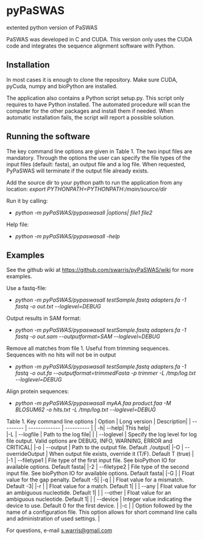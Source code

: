 pyPaSWAS
========

extented python version of PaSWAS

PaSWAS was developed in C and CUDA. This version only uses the CUDA code and integrates the sequence alignment software with Python.

Installation
------------
In most cases it is enough to clone the repository. Make sure CUDA, pyCuda, numpy and bioPython are installed.

The application also contains a Python script setup.py. This script only requires to have Python installed. The automated procedure will scan the computer for the other packages and install them if needed. When automatic installation fails, the script will report a possible solution.


Running the software
-------------------- 

The key command line options are given in Table 1. The two input files are mandatory. Through the options the user can specify the file types of the input files (default: fasta), an output file and a log file. When requested, PyPaSWAS will terminate if the output file already exists.

Add the source dir to your python path to run the application from any location:
_export $PYTHONPATH=$PYTHONPATH:/main/source/dir_

Run it by calling:
- *python -m pyPaSWAS/pypaswasall |options| file1 file2*

Help file:
- *python -m pyPaSWAS/pypaswasall -help*

Examples
--------
See the github wiki at https://github.com/swarris/pyPaSWAS/wiki for more examples.

Use a fastq-file:
- *python -m pyPaSWAS/pypaswasall testSample.fastq adapters.fa -1 fastq -o out.txt --loglevel=DEBUG*

Output results in SAM format:
- *python -m pyPaSWAS/pypaswasall testSample.fastq adapters.fa -1 fastq -o out.sam --outputformat=SAM --loglevel=DEBUG*

Remove all matches from file 1. Useful from trimming sequences. Sequences with no hits will not be in output
- *python -m pyPaSWAS/pypaswasall testSample.fastq adapters.fa -1 fastq -o out.fa --outputformat=trimmedFasta -p trimmer -L /tmp/log.txt --loglevel=DEBUG*

Align protein sequences:
- *python -m pyPaSWAS/pypaswasall myAA.faa product.faa -M BLOSUM62 -o hits.txt -L /tmp/log.txt --loglevel=DEBUG*



Table 1. Key command line options
| Option	| Long version	| Description|
| --------- | ------------- | ---------- |
| -h| --help| This help|  
|-L	| --logfile	| Path to the log file| 
|	| --loglevel	| Specify the log level for log file output. Valid options are DEBUG, INFO, WARNING, ERROR and CRITICAL| 
|-o	| --output	| Path to the output file. Default ./output| 
|-O	| --overrideOutput	| When output file exists, override it (T/F). Default T (true) | 
|-1	| --filetype1	| File type of the first input file. See bioPython IO for available options. Default fasta| 
|-2	| --filetype2	| File type of the second input file. See bioPython IO for available options. Default fasta| 
|-G	| 	| Float value for the gap penalty. Default -5| 
|-q	| 	| Float value for a mismatch. Default -3| 
|-r	| 	| Float value for a match. Default 1| 
|	| --any	| Float value for an ambiguous nucleotide. Default 1| 
|	| --other	| Float value for an ambiguous nucleotide. Default 1| 
|	| --device	| Integer value indicating the device to use. Default 0 for the first device. | 
|-c	| 	| Option followed by the name of a configuration file. This option allows for short command line calls and administration of used settings. | 

For questions, e-mail s.warris@gmail.com